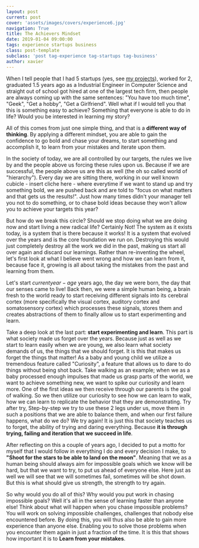 ```yaml
---
layout: post
current: post
cover: 'assets/images/covers/experience6.jpg'
navigation: True
title: The Achievers Mindset
date: 2019-01-04 09:00:00
tags: experience startups business
class: post-template
subclass: 'post tag-experience tag-startups tag-business'
author: xavier
---
```


When I tell people that I had 5 startups (yes, see [my projects](/projects)), worked for 2, graduated 1.5 years ago as a Industrial Engineer in Computer Science and straight out of school got hired at one of the largest tech firm, then people are always coming up with the same sentences: "You have too much time", "Geek", "Get a hobby", "Get a Girlfriend". Well what if I would tell you that this is something easy to achieve? Something that everyone is able to do in life? Would you be interested in learning my story?

All of this comes from just one simple thing, and that is a **different way of thinking**. By applying a different mindset, you are able to gain the confidence to go bold and chase your dreams, to start something and accomplish it, to learn from your mistakes and iterate upon them. 

In the society of today, we are all controlled by our targets, the rules we live by and the people above us forcing these rules upon us. Because if we are successful, the people above us are this as well (the oh so called world of "hierarchy"). Every day we are sitting there, working in our well known cubicle - insert cliche here - where everytime if we want to stand up and try something bold, we are pushed back and are told to "focus on what matters and that gets us the results!". Just how many times didn't your manager tell you not to do something, or to chase bold ideas because they won't allow you to achieve your targets this year?

But how do we break this circle? Should we stop doing what we are doing now and start living a new radical life? Certainly Not! The system as it exists today, is a system that is there because it works! It is a system that evolved over the years and is the core foundation we run on. Destroying this would just completely destroy all the work we did in the past, making us start all over again and discard our learnings. Rather than re-inventing the wheel, let's first look at what I believe went wrong and how we can learn from it, because face it, growing is all about taking the mistakes from the past and learning from them.

Let's start $currentyear - age$ years ago, the day we were born, the day that our senses came to live! Back then, we were a simple human being, a brain fresh to the world ready to start receiving different signals into its cerebral cortex (more specifically the visual cortex, auditory cortex and somatosensory cortex) which processes these signals, stores them and creates abstractions of them to finally allow us to start experimenting and learn.

Take a deep look at the last part: **start experimenting and learn**. This part is what society made us forget over the years. Because just as well as we start to learn easily when we are young, we also learn what society demands of us, the things that we should forget. It is this that makes us forget the things that matter! As a baby and young child we utilize a tremendous feature called "Curiosity", a feature that allows us to dare to do things without being shot back. Take walking as an example; when we as a baby processed enough impulses that made us grasp parts of the world, we want to achieve something new, we want to spike our curiosity and learn more. One of the first ideas we then receive through our parents is the goal of walking. So we then utilize our curiosity to see how we can learn to walk, how we can learn to replicate the behavior that they are demonstrating. Try after try, Step-by-step we try to use these 2 legs under us, move them in such a positions that we are able to balance them, and when our first failure happens, what do we do? We try again! It is just this that society teaches us to forget, the ability of trying and daring everything. Because **it is through trying, failing and iteration that we succeed in life**.

After reflecting on this a couple of years ago, I decided to put a motto for myself that I would follow in everything I do and every decision I make, to **"Shoot for the stars to be able to land on the moon"**. Meaning that we as a human being should always aim for impossible goals which we know will be hard, but that we want to try, to put us ahead of everyone else. Here just as well we will see that we will sometimes fail, sometimes will be shot down. But this is what should give us strength, the strength to try again. 

So why would you do all of this? Why would you put work in chasing impossible goals? Well it's all in the sense of learning faster than anyone else! Think about what will happen when you chase impossible problems? You will work on solving impossible challenges, challenges that nobody else encountered before. By doing this, you will thus also be able to gain more experience than anyone else. Enabling you to solve those problems when you encounter them again in just a fraction of the time. It is this that shows how important it is to **Learn from your mistakes**.



